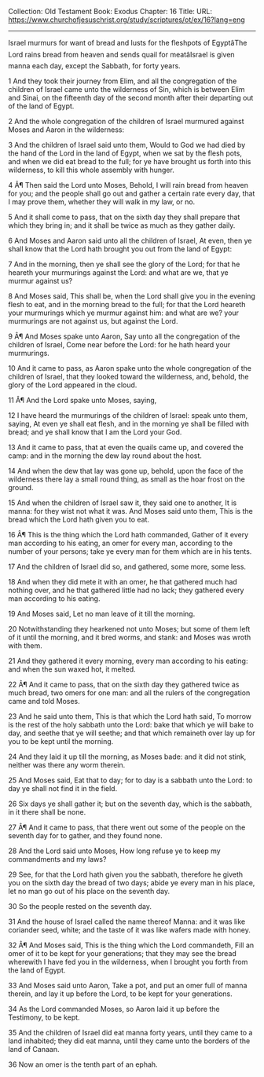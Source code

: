 Collection: Old Testament
Book: Exodus
Chapter: 16
Title: 
URL: https://www.churchofjesuschrist.org/study/scriptures/ot/ex/16?lang=eng

---

Israel murmurs for want of bread and lusts for the fleshpots of EgyptâThe Lord rains bread from heaven and sends quail for meatâIsrael is given manna each day, except the Sabbath, for forty years.

1 And they took their journey from Elim, and all the congregation of the children of Israel came unto the wilderness of Sin, which is between Elim and Sinai, on the fifteenth day of the second month after their departing out of the land of Egypt.

2 And the whole congregation of the children of Israel murmured against Moses and Aaron in the wilderness:

3 And the children of Israel said unto them, Would to God we had died by the hand of the Lord in the land of Egypt, when we sat by the flesh pots, and when we did eat bread to the full; for ye have brought us forth into this wilderness, to kill this whole assembly with hunger.

4 Â¶ Then said the Lord unto Moses, Behold, I will rain bread from heaven for you; and the people shall go out and gather a certain rate every day, that I may prove them, whether they will walk in my law, or no.

5 And it shall come to pass, that on the sixth day they shall prepare that which they bring in; and it shall be twice as much as they gather daily.

6 And Moses and Aaron said unto all the children of Israel, At even, then ye shall know that the Lord hath brought you out from the land of Egypt:

7 And in the morning, then ye shall see the glory of the Lord; for that he heareth your murmurings against the Lord: and what are we, that ye murmur against us?

8 And Moses said, This shall be, when the Lord shall give you in the evening flesh to eat, and in the morning bread to the full; for that the Lord heareth your murmurings which ye murmur against him: and what are we? your murmurings are not against us, but against the Lord.

9 Â¶ And Moses spake unto Aaron, Say unto all the congregation of the children of Israel, Come near before the Lord: for he hath heard your murmurings.

10 And it came to pass, as Aaron spake unto the whole congregation of the children of Israel, that they looked toward the wilderness, and, behold, the glory of the Lord appeared in the cloud.

11 Â¶ And the Lord spake unto Moses, saying,

12 I have heard the murmurings of the children of Israel: speak unto them, saying, At even ye shall eat flesh, and in the morning ye shall be filled with bread; and ye shall know that I am the Lord your God.

13 And it came to pass, that at even the quails came up, and covered the camp: and in the morning the dew lay round about the host.

14 And when the dew that lay was gone up, behold, upon the face of the wilderness there lay a small round thing, as small as the hoar frost on the ground.

15 And when the children of Israel saw it, they said one to another, It is manna: for they wist not what it was. And Moses said unto them, This is the bread which the Lord hath given you to eat.

16 Â¶ This is the thing which the Lord hath commanded, Gather of it every man according to his eating, an omer for every man, according to the number of your persons; take ye every man for them which are in his tents.

17 And the children of Israel did so, and gathered, some more, some less.

18 And when they did mete it with an omer, he that gathered much had nothing over, and he that gathered little had no lack; they gathered every man according to his eating.

19 And Moses said, Let no man leave of it till the morning.

20 Notwithstanding they hearkened not unto Moses; but some of them left of it until the morning, and it bred worms, and stank: and Moses was wroth with them.

21 And they gathered it every morning, every man according to his eating: and when the sun waxed hot, it melted.

22 Â¶ And it came to pass, that on the sixth day they gathered twice as much bread, two omers for one man: and all the rulers of the congregation came and told Moses.

23 And he said unto them, This is that which the Lord hath said, To morrow is the rest of the holy sabbath unto the Lord: bake that which ye will bake to day, and seethe that ye will seethe; and that which remaineth over lay up for you to be kept until the morning.

24 And they laid it up till the morning, as Moses bade: and it did not stink, neither was there any worm therein.

25 And Moses said, Eat that to day; for to day is a sabbath unto the Lord: to day ye shall not find it in the field.

26 Six days ye shall gather it; but on the seventh day, which is the sabbath, in it there shall be none.

27 Â¶ And it came to pass, that there went out some of the people on the seventh day for to gather, and they found none.

28 And the Lord said unto Moses, How long refuse ye to keep my commandments and my laws?

29 See, for that the Lord hath given you the sabbath, therefore he giveth you on the sixth day the bread of two days; abide ye every man in his place, let no man go out of his place on the seventh day.

30 So the people rested on the seventh day.

31 And the house of Israel called the name thereof Manna: and it was like coriander seed, white; and the taste of it was like wafers made with honey.

32 Â¶ And Moses said, This is the thing which the Lord commandeth, Fill an omer of it to be kept for your generations; that they may see the bread wherewith I have fed you in the wilderness, when I brought you forth from the land of Egypt.

33 And Moses said unto Aaron, Take a pot, and put an omer full of manna therein, and lay it up before the Lord, to be kept for your generations.

34 As the Lord commanded Moses, so Aaron laid it up before the Testimony, to be kept.

35 And the children of Israel did eat manna forty years, until they came to a land inhabited; they did eat manna, until they came unto the borders of the land of Canaan.

36 Now an omer is the tenth part of an ephah.
